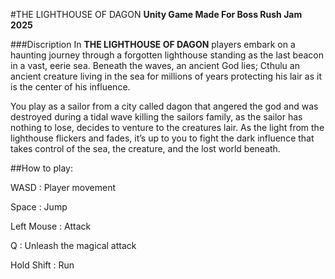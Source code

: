 #THE LIGHTHOUSE OF DAGON
**Unity Game Made For Boss Rush Jam 2025**

###Discription
In **THE LIGHTHOUSE OF DAGON** players embark on a haunting journey through a forgotten lighthouse standing as the last beacon in a vast, eerie sea. Beneath the waves, an ancient God lies; Cthulu an ancient creature living in the sea for millions of years protecting his lair as it is the center of his influence.

You play as a sailor from a city called dagon that angered the god and was destroyed during a tidal wave killing the sailors family, as the sailor has nothing to lose, decides to venture to the creatures lair. As the light from the lighthouse flickers and fades, it’s up to you to fight the dark influence that takes control of the sea, the creature, and the lost world beneath. 

##How to play:

WASD : Player movement

Space : Jump

Left Mouse : Attack 

Q : Unleash the magical attack 

Hold Shift : Run


